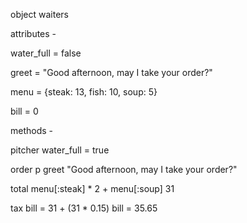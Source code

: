 object waiters

attributes -

water_full = false

greet = "Good afternoon, may I take your order?"

menu = {steak: 13, fish: 10, soup: 5}

bill = 0

methods -

pitcher
  water_full = true

order
  p greet
    "Good afternoon, may I take your order?"

total
  menu[:steak] * 2 + menu[:soup]
    31

tax
  bill = 31 + (31 * 0.15)
    bill = 35.65
